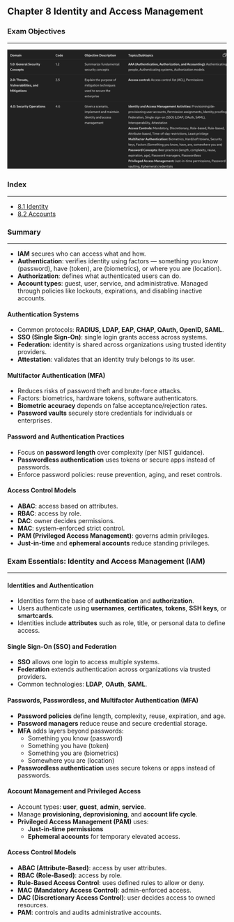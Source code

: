 ## Chapter 8 Identity and Access Management

### Exam Objectives
---
![Pasted image 20251005084930.png](../images/Pasted%20image%2020251005084930.png)


### Index
---
- [8.1 Identity](index/8.1%20Identity.md)
- [8.2 Accounts](index/8.2%20Accounts.md)

### Summary
---
- **IAM** secures who can access what and how.
- **Authentication**: verifies identity using factors — something you know (password), have (token), are (biometrics), or where you are (location).
- **Authorization**: defines what authenticated users can do.
- **Account types**: guest, user, service, and administrative. Managed through policies like lockouts, expirations, and disabling inactive accounts.

#### Authentication Systems
- Common protocols: **RADIUS, LDAP, EAP, CHAP, OAuth, OpenID, SAML**.
- **SSO (Single Sign-On)**: single login grants access across systems.
- **Federation**: identity is shared across organizations using trusted identity providers.
- **Attestation**: validates that an identity truly belongs to its user.

#### Multifactor Authentication (MFA)
- Reduces risks of password theft and brute-force attacks.
- Factors: biometrics, hardware tokens, software authenticators.
- **Biometric accuracy** depends on false acceptance/rejection rates.
- **Password vaults** securely store credentials for individuals or enterprises.

#### Password and Authentication Practices
- Focus on **password length** over complexity (per NIST guidance).
- **Passwordless authentication** uses tokens or secure apps instead of passwords.
- Enforce password policies: reuse prevention, aging, and reset controls.

#### Access Control Models
- **ABAC**: access based on attributes.  
- **RBAC**: access by role.  
- **DAC**: owner decides permissions.  
- **MAC**: system-enforced strict control.  
- **PAM (Privileged Access Management)**: governs admin privileges.
- **Just-in-time** and **ephemeral accounts** reduce standing privileges.

### Exam Essentials: Identity and Access Management (IAM)
---
#### Identities and Authentication
- Identities form the base of **authentication** and **authorization**.  
- Users authenticate using **usernames**, **certificates**, **tokens**, **SSH keys**, or **smartcards**.  
- Identities include **attributes** such as role, title, or personal data to define access.  

#### Single Sign-On (SSO) and Federation
- **SSO** allows one login to access multiple systems.  
- **Federation** extends authentication across organizations via trusted providers.  
- Common technologies: **LDAP**, **OAuth**, **SAML**.  

#### Passwords, Passwordless, and Multifactor Authentication (MFA)
- **Password policies** define length, complexity, reuse, expiration, and age.  
- **Password managers** reduce reuse and secure credential storage.  
- **MFA** adds layers beyond passwords:  
  - Something you know (password)  
  - Something you have (token)  
  - Something you are (biometrics)  
  - Somewhere you are (location)  
- **Passwordless authentication** uses secure tokens or apps instead of passwords.  

#### Account Management and Privileged Access
- Account types: **user**, **guest**, **admin**, **service**.  
- Manage **provisioning, deprovisioning**, and **account life cycle**.  
- **Privileged Access Management (PAM)** uses:  
  - **Just-in-time permissions**  
  - **Ephemeral accounts** for temporary elevated access.  

#### Access Control Models
- **ABAC (Attribute-Based)**: access by user attributes.  
- **RBAC (Role-Based)**: access by role.  
- **Rule-Based Access Control**: uses defined rules to allow or deny.  
- **MAC (Mandatory Access Control)**: admin-enforced access.  
- **DAC (Discretionary Access Control)**: user decides access to owned resources.  
- **PAM**: controls and audits administrative accounts.  
